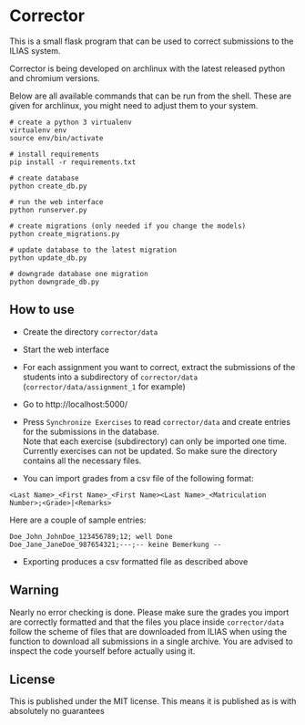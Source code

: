 # Corrector

This is a small flask program that can be used to correct submissions to the ILIAS system.

Corrector is being developed on archlinux with the latest released python and chromium versions.

Below are all available commands that can be run from the shell. These are given for archlinux, you might need to adjust them to your system.
```
# create a python 3 virtualenv
virtualenv env
source env/bin/activate

# install requirements
pip install -r requirements.txt

# create database
python create_db.py

# run the web interface
python runserver.py

# create migrations (only needed if you change the models)
python create_migrations.py

# update database to the latest migration
python update_db.py

# downgrade database one migration
python downgrade_db.py
```


## How to use

* Create the directory `corrector/data`
* Start the web interface

* For each assignment you want to correct, extract the submissions of the students into a subdirectory of `corrector/data` (`corrector/data/assignment_1` for example)

* Go to http://localhost:5000/
* Press `Synchronize Exercises` to read `corrector/data` and create entries for the submissions in the database.  
Note that each exercise (subdirectory) can only be imported one time. Currently exercises can not be updated. So make sure the directory contains all the necessary files.
* You can import grades from a csv file of the following format:
```
<Last Name>_<First Name>_<First Name><Last Name>_<Matriculation Number>;<Grade>|<Remarks>
```
Here are a couple of sample entries:
```
Doe_John_JohnDoe_123456789;12; well Done
Doe_Jane_JaneDoe_987654321;---;-- keine Bemerkung --
```
* Exporting produces a csv formatted file as described above

## Warning
Nearly no error checking is done. Please make sure the grades you import are correctly formatted and that the files you place inside `corrector/data` follow the scheme of files that are downloaded from ILIAS when using the function to download all submissions in a single archive.
You are advised to inspect the code yourself before actually using it.

## License
This is published under the MIT license. This means it is published as is with absolutely no guarantees

